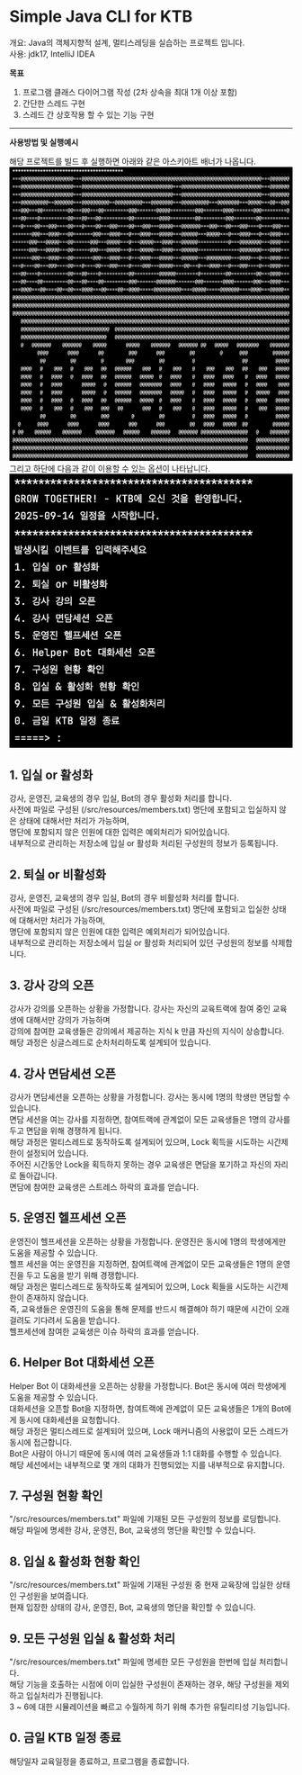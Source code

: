 # Simple Java CLI for KTB
개요: Java의 객체지향적 설계, 멀티스레딩을 실습하는 프로젝트 입니다. <br>
사용: jdk17, IntelliJ IDEA <br>

**목표**
1. 프로그램 클래스 다이어그램 작성 (2차 상속을 최대 1개 이상 포함)
2. 간단한 스레드 구현
3. 스레드 간 상호작용 할 수 있는 기능 구현

****

**사용방법 및 실행예시** <br>

해당 프로젝트를 빌드 후 실행하면 아래와 같은 아스키아트 배너가 나옵니다. <br>
![banner.png](./readme_img/banner.png)
그리고 하단에 다음과 같이 이용할 수 있는 옵션이 나타납니다. <br>
![event_options.png](./readme_img/event_options.png)

## 1. 입실 or 활성화
강사, 운영진, 교육생의 경우 입실, Bot의 경우 활성화 처리를 합니다. <br>
사전에 파일로 구성된 (/src/resources/members.txt) 명단에 포함되고 입실하지 않은 상태에 대해서만 처리가 가능하며,<br>
명단에 포함되지 않은 인원에 대한 입력은 예외처리가 되어있습니다. <br>
내부적으로 관리하는 저장소에 입실 or 활성화 처리된 구성원의 정보가 등록됩니다.

## 2. 퇴실 or 비활성화
강사, 운영진, 교육생의 경우 입실, Bot의 경우 비활성화 처리를 합니다. <br>
사전에 파일로 구성된 (/src/resources/members.txt) 명단에 포함되고 입실한 상태에 대해서만 처리가 가능하며,<br>
명단에 포함되지 않은 인원에 대한 입력은 예외처리가 되어있습니다. <br>
내부적으로 관리하는 저장소에서 입실 or 활성화 처리되어 있던 구성원의 정보를 삭제합니다.

## 3. 강사 강의 오픈
강사가 강의를 오픈하는 상황을 가정합니다. 강사는 자신의 교육트랙에 참여 중인 교육생에 대해서만 강의가 가능하며<br>
강의에 참여한 교육생들은 강의에서 제공하는 지식 k 만큼 자신의 지식이 상승합니다. <br>
해당 과정은 싱글스레드로 순차처리하도록 설계되어 있습니다.

## 4. 강사 면담세션 오픈
강사가 면담세션을 오픈하는 상황을 가정합니다. 강사는 동시에 1명의 학생만 면담할 수 있습니다.<br>
면담 세션을 여는 강사를 지정하면, 참여트랙에 관계없이 모든 교육생들은 1명의 강사를 두고 면담을 위해 경쟁하게 됩니다. <br>
해당 과정은 멀티스레드로 동작하도록 설계되어 있으며, Lock 획득을 시도하는 시간제한이 설정되어 있습니다.<br>
주어진 시간동안 Lock을 획득하지 못하는 경우 교육생은 면담을 포기하고 자신의 자리로 돌아갑니다. <br>
면담에 참여한 교육생은 스트레스 하락의 효과를 얻습니다.

## 5. 운영진 헬프세션 오픈
운영진이 헬프세션을 오픈하는 상황을 가정합니다. 운영진은 동시에 1명의 학생에게만 도움을 제공할 수 있습니다. <br>
헬프 세션을 여는 운영진을 지정하면, 참여트랙에 관계없이 모든 교육생들은 1명의 운영진을 두고 도움을 받기 위해 경쟁합니다. <br>
해당 과정은 멀티스레드로 동작하도록 설계되어 있으며, Lock 획들을 시도하는 시간제한이 존재하지 않습니다. <br>
즉, 교육생들은 운영진의 도움을 통해 문제를 반드시 해결해야 하기 때문에 시간이 오래 걸려도 기다려서 도움을 받습니다. <br>
헬프세션에 참여한 교육생은 이슈 하락의 효과를 얻습니다.

## 6. Helper Bot 대화세션 오픈
Helper Bot 이 대화세션을 오픈하는 상황을 가정합니다. Bot은 동시에 여러 학생에게 도움을 제공할 수 있습니다.<br>
대화세션을 오픈할 Bot을 지정하면, 참여트랙에 관계없이 모든 교육생들은 1개의 Bot에게 동시에 대화세션을 요청합니다.<br>
해당 과정은 멀티스레드로 설계되어 있으며, Lock 매커니즘의 사용없이 모든 스레드가 동시에 접근합니다.<br>
Bot은 사람이 아니기 때문에 동시에 여러 교육생들과 1:1 대화를 수행할 수 있습니다.<br>
해당 세션에서는 내부적으로 몇 개의 대화가 진행되었는 지를 내부적으로 유지합니다.

## 7. 구성원 현황 확인
"/src/resources/members.txt" 파일에 기재된 모든 구성원의 정보를 로딩합니다.<br>
해당 파일에 명세한 강사, 운영진, Bot, 교육생의 명단을 확인할 수 있습니다.

## 8. 입실 & 활성화 현황 확인
"/src/resources/members.txt" 파일에 기재된 구성원 중 현재 교육장에 입실한 상태인 구성원을 보여줍니다.<br>
현재 입장한 상태의 강사, 운영진, Bot, 교육생의 명단을 확인할 수 있습니다.

## 9. 모든 구성원 입실 & 활성화 처리
"/src/resources/members.txt" 파일에 명세한 모든 구성원을 한번에 입실 처리합니다.<br>
해당 기능을 호출하는 시점에 이미 입실한 구성원이 존재하는 경우, 해당 구성원을 제외하고 입실처리가 진행됩니다.<br>
3 ~ 6에 대한 시뮬레이션을 빠르고 수월하게 하기 위해 추가한 유틸리티성 기능입니다.

## 0. 금일 KTB 일정 종료
해당일자 교육일정을 종료하고, 프로그램을 종료합니다.